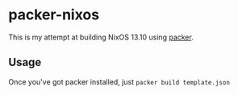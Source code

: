 packer-nixos
============

This is my attempt at building NixOS 13.10 using [packer](http://packer.io).

Usage
-----

Once you've got packer installed, just `packer build template.json`

